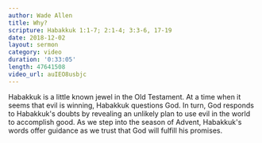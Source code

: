```yaml
---
author: Wade Allen
title: Why?
scripture: Habakkuk 1:1-7; 2:1-4; 3:3-6, 17-19
date: 2018-12-02
layout: sermon
category: video
duration: '0:33:05' 
length: 47641508
video_url: auIEO8usbjc 
---
```


Habakkuk is a little known jewel in the Old Testament. At a time when it seems that evil is winning, Habakkuk questions God. In turn, God responds to Habakkuk's doubts by revealing an unlikely plan to use evil in the world to accomplish good. As we step into the season of Advent, Habakkuk's words offer guidance as we trust that God will fulfill his promises.
